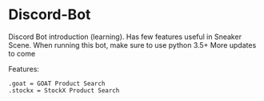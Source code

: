 # Discord-Bot
Discord Bot introduction (learning). Has few features useful in Sneaker Scene. When running this bot, make sure to use python 3.5+ 
More updates to come

Features:
```
.goat = GOAT Product Search
.stockx = StockX Product Search
```

